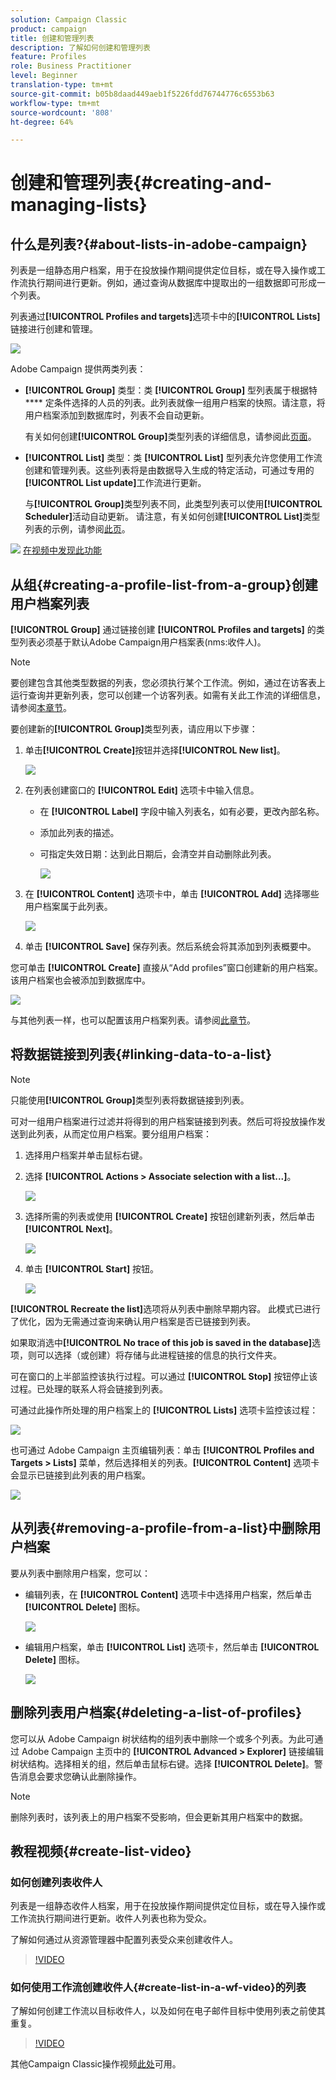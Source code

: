 ```yaml
---
solution: Campaign Classic
product: campaign
title: 创建和管理列表
description: 了解如何创建和管理列表
feature: Profiles
role: Business Practitioner
level: Beginner
translation-type: tm+mt
source-git-commit: b05b8daad449aeb1f5226fdd76744776c6553b63
workflow-type: tm+mt
source-wordcount: '808'
ht-degree: 64%

---
```



# 创建和管理列表{#creating-and-managing-lists}

## 什么是列表?{#about-lists-in-adobe-campaign}

列表是一组静态用户档案，用于在投放操作期间提供定位目标，或在导入操作或工作流执行期间进行更新。例如，通过查询从数据库中提取出的一组数据即可形成一个列表。

列表通过&#x200B;**[!UICONTROL Profiles and targets]**&#x200B;选项卡中的&#x200B;**[!UICONTROL Lists]**&#x200B;链接进行创建和管理。

![](assets/s_ncs_user_interface_group_link.png)

Adobe Campaign 提供两类列表：

* **[!UICONTROL Group]** 类型：类 **[!UICONTROL Group]** 型列表属于根据特 **** 定条件选择的人员的列表。此列表就像一组用户档案的快照。请注意，将用户档案添加到数据库时，列表不会自动更新。

   有关如何创建&#x200B;**[!UICONTROL Group]**&#x200B;类型列表的详细信息，请参阅此[页面](#creating-a-profile-list-from-a-group)。

* **[!UICONTROL List]** 类型：类 **[!UICONTROL List]** 型列表允许您使用工作流创建和管理列表。这些列表将是由数据导入生成的特定活动，可通过专用的&#x200B;**[!UICONTROL List update]**&#x200B;工作流进行更新。

   与&#x200B;**[!UICONTROL Group]**&#x200B;类型列表不同，此类型列表可以使用&#x200B;**[!UICONTROL Scheduler]**&#x200B;活动自动更新。 请注意，有关如何创建&#x200B;**[!UICONTROL List]**&#x200B;类型列表的示例，请参阅[此页](../../workflow/using/list-update.md)。

![](assets/do-not-localize/how-to-video.png) [在视频中发现此功能](#create-list-video)

## 从组{#creating-a-profile-list-from-a-group}创建用户档案列表

**[!UICONTROL Group]** 通过链接创建 **[!UICONTROL Profiles and targets]** 的类型列表必须基于默认Adobe Campaign用户档案表(nms:收件人)。

>[!NOTE]
>
>要创建包含其他类型数据的列表，您必须执行某个工作流。例如，通过在访客表上运行查询并更新列表，您可以创建一个访客列表。如需有关此工作流的详细信息，请参阅[本章节](../../workflow/using/about-workflows.md)。

要创建新的&#x200B;**[!UICONTROL Group]**&#x200B;类型列表，请应用以下步骤：

1. 单击&#x200B;**[!UICONTROL Create]**&#x200B;按钮并选择&#x200B;**[!UICONTROL New list]**。

   ![](assets/s_ncs_user_new_group.png)

1. 在列表创建窗口的 **[!UICONTROL Edit]** 选项卡中输入信息。

   * 在 **[!UICONTROL Label]** 字段中输入列表名，如有必要，更改內部名称。
   * 添加此列表的描述。
   * 可指定失效日期：达到此日期后，会清空并自动删除此列表。

      ![](assets/list_expiration_date.png)

1. 在 **[!UICONTROL Content]** 选项卡中，单击 **[!UICONTROL Add]** 选择哪些用户档案属于此列表。

   ![](assets/s_ncs_user_add_group.png)

1. 单击 **[!UICONTROL Save]** 保存列表。然后系统会将其添加到列表概要中。

您可单击 **[!UICONTROL Create]** 直接从“Add profiles”窗口创建新的用户档案。该用户档案也会被添加到数据库中。

![](assets/s_ncs_user_new_recipient_from_group.png)

与其他列表一样，也可以配置该用户档案列表。请参阅[此章节](../../platform/using/adobe-campaign-workspace.md#configuring-lists)。

## 将数据链接到列表{#linking-data-to-a-list}

>[!NOTE]
>
>只能使用&#x200B;**[!UICONTROL Group]**&#x200B;类型列表将数据链接到列表。

可对一组用户档案进行过滤并将得到的用户档案链接到列表。然后可将投放操作发送到此列表，从而定位用户档案。要分组用户档案：

1. 选择用户档案并单击鼠标右键。
1. 选择 **[!UICONTROL Actions > Associate selection with a list...]**。

   ![](assets/s_ncs_user_add_selection_to_group.png)

1. 选择所需的列表或使用 **[!UICONTROL Create]** 按钮创建新列表，然后单击 **[!UICONTROL Next]**。

   ![](assets/s_ncs_user_add_selection_to_group_2.png)

1. 单击 **[!UICONTROL Start]** 按钮。

   ![](assets/s_ncs_user_add_selection_to_group_3.png)

**[!UICONTROL Recreate the list]**&#x200B;选项将从列表中删除早期内容。 此模式已进行了优化，因为无需通过查询来确认用户档案是否已链接到列表。

如果取消选中&#x200B;**[!UICONTROL No trace of this job is saved in the database]**&#x200B;选项，则可以选择（或创建）将存储与此进程链接的信息的执行文件夹。

可在窗口的上半部监控该执行过程。可以通过 **[!UICONTROL Stop]** 按钮停止该过程。已处理的联系人将会链接到列表。

可通过此操作所处理的用户档案上的 **[!UICONTROL Lists]** 选项卡监控该过程：

![](assets/s_ncs_user_add_selection_to_group_4.png)

也可通过 Adobe Campaign 主页编辑列表：单击 **[!UICONTROL Profiles and Targets > Lists]** 菜单，然后选择相关的列表。**[!UICONTROL Content]** 选项卡会显示已链接到此列表的用户档案。

![](assets/s_ncs_user_add_selection_to_group_5.png)

## 从列表{#removing-a-profile-from-a-list}中删除用户档案

要从列表中删除用户档案，您可以：

* 编辑列表，在 **[!UICONTROL Content]** 选项卡中选择用户档案，然后单击 **[!UICONTROL Delete]** 图标。

   ![](assets/list_remove_a_recipient.png)

* 编辑用户档案，单击 **[!UICONTROL List]** 选项卡，然后单击 **[!UICONTROL Delete]** 图标。

   ![](assets/recipient_remove_a_list.png)

## 删除列表用户档案{#deleting-a-list-of-profiles}

您可以从 Adobe Campaign 树状结构的组列表中删除一个或多个列表。为此可通过 Adobe Campaign 主页中的 **[!UICONTROL Advanced > Explorer]** 链接编辑树状结构。选择相关的组，然后单击鼠标右键。选择 **[!UICONTROL Delete]**。警告消息会要求您确认此删除操作。

>[!NOTE]
>
>删除列表时，该列表上的用户档案不受影响，但会更新其用户档案中的数据。

## 教程视频{#create-list-video}

### 如何创建列表收件人

列表是一组静态收件人档案，用于在投放操作期间提供定位目标，或在导入操作或工作流执行期间进行更新。收件人列表也称为受众。

了解如何通过从资源管理器中配置列表受众来创建收件人。

>[!VIDEO](https://video.tv.adobe.com/v/25602/quality=12)

### 如何使用工作流创建收件人{#create-list-in-a-wf-video}的列表

了解如何创建工作流以目标收件人，以及如何在电子邮件目标中使用列表之前使其重复。

>[!VIDEO](https://video.tv.adobe.com/v/25603?quality=12)

其他Campaign Classic操作视频[此处](https://experienceleague.adobe.com/docs/campaign-classic-learn/tutorials/overview.html?lang=zh-Hans)可用。